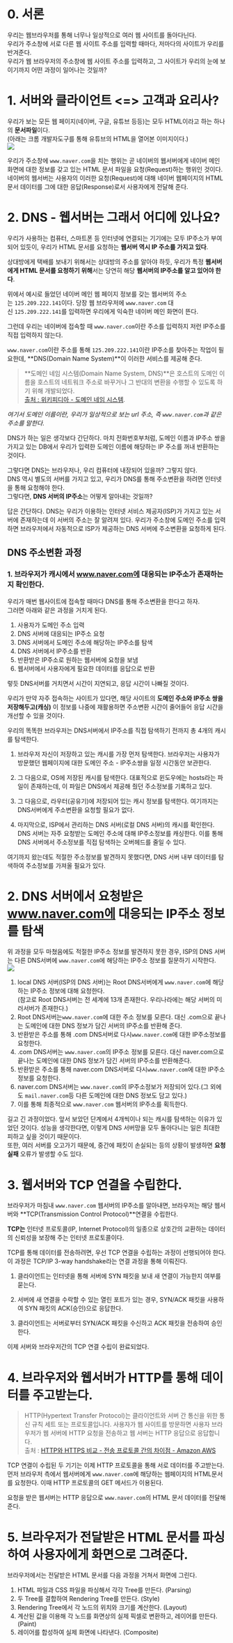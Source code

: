 # 0. 서론

우리는 웹브라우저를 통해 너무나 일상적으로 여러 웹 사이트를 돌아다닌다.  
우리가 주소창에 서로 다른 웹 사이트 주소를 입력할 때마다, 저마다의 사이트가 우리를 반겨준다.  
우리가 웹 브라우저의 주소창에 웹 사이트 주소를 입력하고, 그 사이트가 우리의 눈에 보이기까지 어떤 과정이 일어나는 것일까?

# 1. 서버와 클라이언트 <=> 고객과 요리사?

우리가 보는 모든 웹 페이지(네이버, 구글, 유튜브 등등)는 모두 HTML이라고 하는 하나의 **문서파일**이다.  
(아래는 크롬 개발자도구를 통해 유튜브의 HTML을 열어본 이미지이다.)  
![](https://velog.velcdn.com/images/fastdodge7/post/8152c28e-c437-4ea9-bc53-578b6d347bc1/image.png)

우리가 주소창에 `www.naver.com`을 치는 행위는 곧 네이버의 웹서버에게 네이버 메인 화면에 대한 정보를 갖고 있는 HTML 문서 파일을 요청(Request)하는 행위인 것이다.  
네이버의 웹서버는 사용자의 이러한 요청(Request)에 대해 네이버 웹페이지의 HTML 문서 데이터를 그에 대한 응답(Response)로서 사용자에게 전달해 준다.

# 2. DNS - 웹서버는 그래서 어디에 있나요?

우리가 사용하는 컴퓨터, 스마트폰 등 인터넷에 연결되는 기기에는 모두 IP주소가 부여되어 있듯이, 우리가 HTML 문서를 요청하는 **웹서버 역시 IP 주소를 가지고 있다**.

상대방에게 택배를 보내기 위해서는 상대방의 주소를 알아야 하듯, 우리가 특정 **웹서버에게 HTML 문서를 요청하기 위해**서는 당연히 해당 **웹서버의 IP주소를 알고 있어야 한다**.

위에서 예시로 들었던 네이버 메인 웹 페이지 정보를 갖는 웹서버의 주소는 `125.209.222.141`이다. 당장 웹 브라우저에 `www.naver.com` 대신 `125.209.222.141`를 입력하면 우리에게 익숙한 네이버 메인 화면이 뜬다.

그런데 우리는 네이버에 접속할 때 `www.naver.com`이란 주소를 입력하지 저런 IP주소를 직접 입력하지 않는다.

`www.naver.com`이란 주소를 통해 `125.209.222.141`이란 IP주소를 찾아주는 작업이 필요한데, **DNS(Domain Name System)**이 이러한 서비스를 제공해 준다.

> **도메인 네임 시스템(Domain Name System, DNS)**은 호스트의 도메인 이름을 호스트의 네트워크 주소로 바꾸거나 그 반대의 변환을 수행할 수 있도록 하기 위해 개발되었다.  
> [출처 : 위키피디아 - 도메인 네임 시스템](https://ko.wikipedia.org/wiki/%EB%8F%84%EB%A9%94%EC%9D%B8_%EB%84%A4%EC%9E%84_%EC%8B%9C%EC%8A%A4%ED%85%9C).

_여기서 도메인 이름이란, 우리가 일상적으로 보는 url 주소, 즉 `www.naver.com`과 같은 주소를 말한다._

DNS가 하는 일은 생각보다 간단하다. 마치 전화번호부처럼, 도메인 이름과 IP주소 쌍을 가지고 있는 DB에서 우리가 입력한 도메인 이름에 해당하는 IP 주소를 꺼내 반환하는 것이다.

그렇다면 DNS는 브라우저나, 우리 컴퓨터에 내장되어 있을까? 그렇지 않다.  
DNS 역시 별도의 서버를 가지고 있고, 우리가 DNS를 통해 주소변환을 하려면 인터넷을 통해 요청해야 한다.  
그렇다면, **DNS 서버의 IP주소**는 어떻게 알아내는 것일까?

답은 간단하다. DNS는 우리가 이용하는 인터넷 서비스 제공자(ISP)가 가지고 있는 서버에 존재하는데 이 서버의 주소는 잘 알려져 있다. 우리가 주소창에 도메인 주소를 입력하면 브라우저에서 자동적으로 ISP가 제공하는 DNS 서버에 주소변환을 요청하게 된다.

## DNS 주소변환 과정

### 1. 브라우저가 캐시에서 www.naver.com에 대응되는 IP주소가 존재하는지 확인한다.

우리가 매번 웹사이트에 접속할 때마다 DNS를 통해 주소변환을 한다고 하자.  
그러면 아래와 같은 과정을 거치게 된다.

1. 사용자가 도메인 주소 입력
2. DNS 서버에 대응되는 IP주소 요청
3. DNS 서버에서 도메인 주소에 해당하는 IP주소를 탐색
4. DNS 서버에서 IP주소를 반환
5. 반환받은 IP주소로 원하는 웹서버에 요청을 보냄
6. 웹서버에서 사용자에게 필요한 데이터를 응답으로 반환

렇듯 DNS서버를 거치면서 시간이 지연되고, 응답 시간이 나빠질 것이다.

우리가 만약 자주 접속하는 사이트가 있다면, 해당 사이트의 **도메인 주소와 IP주소 쌍을 저장해두고(캐싱)** 이 정보를 나중에 재활용하면 주소변환 시간이 줄어들어 응답 시간을 개선할 수 있을 것이다.

우리의 똑똑한 브라우저는 DNS서버에서 IP주소를 직접 탐색하기 전까지 총 4개의 캐시를 탐색한다.

1. 브라우저 자신이 저장하고 있는 캐시를 가장 먼저 탐색한다. 브라우저는 사용자가 방문했던 웹페이지에 대한 도메인 주소 - IP주소쌍을 일정 시간동안 보관한다.
    
2. 그 다음으로, OS에 저장된 캐시를 탐색한다. 대표적으로 윈도우에는 hosts라는 파일이 존재하는데, 이 파일은 DNS에서 제공해 줬던 주소정보를 기록하고 있다.
    
3. 그 다음으로, 라우터(공유기)에 저장되어 있는 캐시 정보를 탐색한다. 여기까지는 DNS서버에게 주소변환을 요청할 필요가 없다.
    
4. 마지막으로, ISP에서 관리하는 DNS 서버(로컬 DNS 서버)의 캐시를 확인한다. DNS 서버는 자주 요청받는 도메인 주소에 대해 IP주소정보를 캐싱한다. 이를 통해 DNS 서버에서 주소정보를 직접 탐색하는 오버헤드를 줄일 수 있다.
    

여기까지 왔는데도 적절한 주소정보를 발견하지 못했다면, DNS 서버 내부 데이터를 탐색하여 주소정보를 가져올 필요가 있다.

# 2. DNS 서버에서 요청받은 www.naver.com에 대응되는 IP주소 정보를 탐색

위 과정을 모두 마쳤음에도 적절한 IP주소 정보를 발견하지 못한 경우, ISP의 DNS 서버는 다른 DNS서버에 `www.naver.com`에 해당하는 IP주소 정보를 질문하기 시작한다.  
![](https://velog.velcdn.com/images/fastdodge7/post/a1eb716f-1c83-4278-ada9-b0384eff692b/image.png)

1. local DNS 서버(ISP의 DNS 서버)는 Root DNS서버에게 `www.naver.com`에 해당하는 IP주소 정보에 대해 요청한다.  
    (참고로 Root DNS서버는 전 세계에 13개 존재한다. 우리나라에는 해당 서버의 미러서버가 존재한다.)
2. Root DNS서버는`www.naver.com`에 대한 주소 정보를 모른다. 대신 .com으로 끝나는 도메인에 대한 DNS 정보가 담긴 서버의 IP주소를 반환해 준다.
3. 반환받은 주소를 통해 .com DNS서버로 다시`www.naver.com`에 대한 IP주소정보를 요청한다.
4. .com DNS서버는 `www.naver.com`의 IP주소 정보를 모른다. 대신 naver.com으로 끝나는 도메인에 대한 DNS 정보가 담긴 서버의 IP주소를 반환해준다.
5. 반환받은 주소를 통해 naver.com DNS서버로 다시`www.naver.com`에 대한 IP주소정보를 요청한다.
6. naver.com DNS서버는 `www.naver.com`의 IP주소정보가 저장되어 있다.(그 외에도 `mail.naver.com`등 다른 도메인에 대한 DNS 정보도 담고 있다.)
7. 이를 통해 최종적으로 `www.naver.com` 웹서버의 IP주소를 획득한다.

길고 긴 과정이었다. 앞서 보았던 단계에서 4개씩이나 되는 캐시를 탐색하는 이유가 있었던 것이다. 성능을 생각한다면, 이렇게 DNS 서버망을 모두 돌아다니는 일은 최대한 피하고 싶을 것이기 때문이다.  
또한, 여러 서버를 오고가기 때문에, 중간에 패킷이 손실되는 등의 상황이 발생하면 **요청 실패** 오류가 발생할 수도 있다.

# 3. 웹서버와 TCP 연결을 수립한다.

브라우저가 마침내 `www.naver.com` 웹서버의 IP주소를 알아내면, 브라우저는 해당 웹서버와 **TCP(Transmission Control Protocol)**연결을 수립한다.

**TCP는** 인터넷 프로토콜(IP, Internet Protocol)의 일종으로 상호간의 교환하는 데이터의 신뢰성을 보장해 주는 인터넷 프로토콜이다.

TCP를 통해 데이터를 전송하려면, 우선 TCP 연결을 수립하는 과정이 선행되어야 한다. 이 과정은 TCP/IP 3-way handshake라는 연결 과정을 통해 이뤄진다.

1. 클라이언트는 인터넷을 통해 서버에 SYN 패킷을 보내 새 연결이 가능한지 여부를 묻는다.
    
2. 서버에 새 연결을 수락할 수 있는 열린 포트가 있는 경우, SYN/ACK 패킷을 사용하여 SYN 패킷의 ACK(승인)으로 응답한다.
    
3. 클라이언트는 서버로부터 SYN/ACK 패킷을 수신하고 ACK 패킷을 전송하여 승인한다.
    

이제 서버와 브라우저간의 TCP 연결 수립이 완료되었다.

# 4. 브라우저와 웹서버가 HTTP를 통해 데이터를 주고받는다.

> HTTP(Hypertext Transfer Protocol)는 클라이언트와 서버 간 통신을 위한 통신 규칙 세트 또는 프로토콜입니다. 사용자가 웹 사이트를 방문하면 사용자 브라우저가 웹 서버에 HTTP 요청을 전송하고 웹 서버는 HTTP 응답으로 응답합니다.  
> 출처 : [HTTP와 HTTPS 비교 - 전송 프로토콜 간의 차이점 - Amazon AWS](https://aws.amazon.com/ko/compare/the-difference-between-https-and-http/)

TCP 연결이 수립된 두 기기는 이제 HTTP 프로토콜을 통해 서로 데이터를 주고받는다.  
먼저 브라우저 측에서 웹서버에게 `www.naver.com`에 해당하는 웹페이지의 HTML문서를 요청한다. 이때 HTTP 프로토콜의 GET 메서드가 이용된다.

요청을 받은 웹서버는 HTTP 응답으로 `www.naver.com`의 HTML 문서 데이터를 전달해 준다.

# 5. 브라우저가 전달받은 HTML 문서를 파싱하여 사용자에게 화면으로 그려준다.

브라우저에서는 전달받은 HTML 문서를 다음 과정을 거쳐서 화면에 그린다.

1. HTML 파일과 CSS 파일을 파싱해서 각각 Tree를 만든다. (Parsing)
2. 두 Tree를 결합하여 Rendering Tree를 만든다. (Style)
3. Rendering Tree에서 각 노드의 위치와 크기를 계산한다. (Layout)
4. 계산된 값을 이용해 각 노드를 화면상의 실제 픽셀로 변환하고, 레이어를 만든다. (Paint)
5. 레이어를 합성하여 실제 화면에 나타낸다. (Composite)